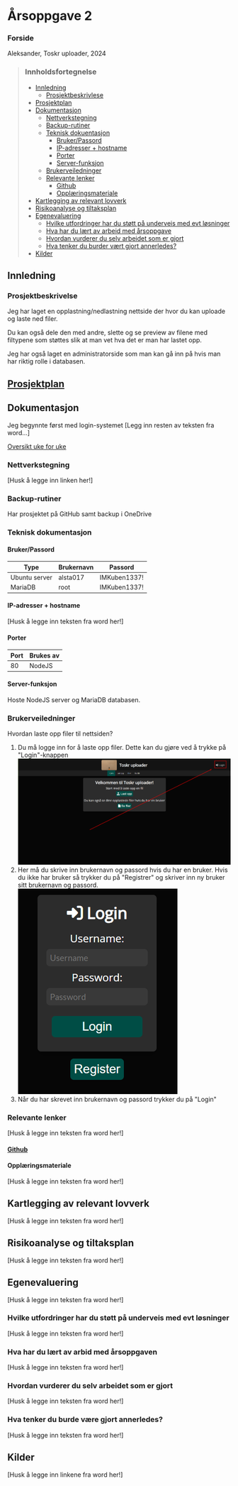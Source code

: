 # Årsoppgave 2

### Forside

Aleksander,
Toskr uploader,
2024

>### Innholdsfortegnelse
>- [Innledning](#innledning)
>   - [Prosjektbeskrivlese](#prosjektbeskrivelse)
>- [Prosjektplan](#prosjektplan)
>- [Dokumentasjon](#dokumentasjon)
>   - [Nettverkstegning](#nettverkstegning)
>   - [Backup-rutiner](#backup-rutiner)
>   - [Teknisk dokuentasjon](#teknisk-dokumentasjon)
>       - [Bruker/Passord](#brukerpassord)
>       - [IP-adresser + hostname](#ip-adresser--hostname)
>       - [Porter](#porter)
>       - [Server-funksjon](#server-funksjon)
>   - [Brukerveiledninger](#brukerveiledninger)
>   - [Relevante lenker](#relevante-lenker)
>       - [Github](#github)
>       - [Opplæringsmateriale](#opplæringsmateriale)
>- [Kartlegging av relevant lovverk](#kartlegging-av-relevant-lovverk)
>- [Risikoanalyse og tiltaksplan](#risikoanalyse-og-tiltaksplan)
>- [Egenevaluering](#egenevaluering)
>   - [Hvilke utfordringer har du støtt på underveis med evt løsninger](#hvilke-utfordringer-har-du-støtt-på-underveis-med-evt-løsninger)
>   - [Hva har du lært av arbeid med årsoppgave](#hva-har-du-lært-av-arbid-med-årsoppgaven)
>   - [Hvordan vurderer du selv arbeidet som er gjort](#hvordan-vurderer-du-selv-arbeidet-som-er-gjort)
>   - [Hva tenker du burder vært gjort annerledes?](#hva-tenker-du-burde-være-gjort-annerledes)
>- [Kilder](#kilder)


## Innledning 
### Prosjektbeskrivelse

Jeg har laget en opplastning/nedlastning nettside der hvor du kan uploade og laste ned filer.

Du kan også dele den med andre, slette og se preview av filene med filtypene som støttes slik at man vet hva det er man har lastet opp.

Jeg har også laget en administratorside som man kan gå inn på hvis man har riktig rolle i databasen.

## [Prosjektplan](https://github.com/users/alsta017/projects/2)

## Dokumentasjon

Jeg begynnte først med login-systemet [Legg inn resten av teksten fra word...]

[Oversikt uke for uke](https://github.com/alsta017/-rsoppgave-2/tree/main/dokumenter/dokumentasjon.md)

### Nettverkstegning

[Husk å legge inn linken her!]


### Backup-rutiner
Har prosjektet på GitHub samt backup i OneDrive
### Teknisk dokumentasjon

#### Bruker/Passord
| Type | Brukernavn | Passord |
| - | - | - |
| Ubuntu server | alsta017 | IMKuben1337! |
| MariaDB | root | IMKuben1337! |
#### IP-adresser + hostname
[Husk å legge inn teksten fra word her!]
#### Porter
| Port | Brukes av |
| - | - |
| 80 | NodeJS |
#### Server-funksjon
Hoste NodeJS server og MariaDB databasen.
### Brukerveiledninger
Hvordan laste opp filer til nettsiden?
1. Du må logge inn for å laste opp filer. Dette kan du gjøre ved å trykke på "Login"-knappen
![Login-tutorial1](/kode/src/images/login_tutorial1.png)
2. Her må du skrive inn brukernavn og passord hvis du har en bruker. Hvis du ikke har bruker så trykker du på "Registrer" og skriver inn ny bruker sitt brukernavn og passord.
![Login-tutorial2](/kode/src/images/login_tutorial2.png)
3. Når du har skrevet inn brukernavn og passord trykker du på "Login"
### Relevante lenker
[Husk å legge inn teksten fra word her!]
#### [Github](https://github.com/alsta017/-rsoppgave-2)

#### Opplæringsmateriale
[Husk å legge inn teksten fra word her!]
## Kartlegging av relevant lovverk
[Husk å legge inn teksten fra word her!]
## Risikoanalyse og tiltaksplan
[Husk å legge inn teksten fra word her!]
## Egenevaluering
[Husk å legge inn teksten fra word her!]
### Hvilke utfordringer har du støtt på underveis med evt løsninger
[Husk å legge inn teksten fra word her!]
### Hva har du lært av arbid med årsoppgaven
[Husk å legge inn teksten fra word her!]
### Hvordan vurderer du selv arbeidet som er gjort
[Husk å legge inn teksten fra word her!]
### Hva tenker du burde være gjort annerledes?
[Husk å legge inn teksten fra word her!]
## Kilder
[Husk å legge inn linkene fra word her!]